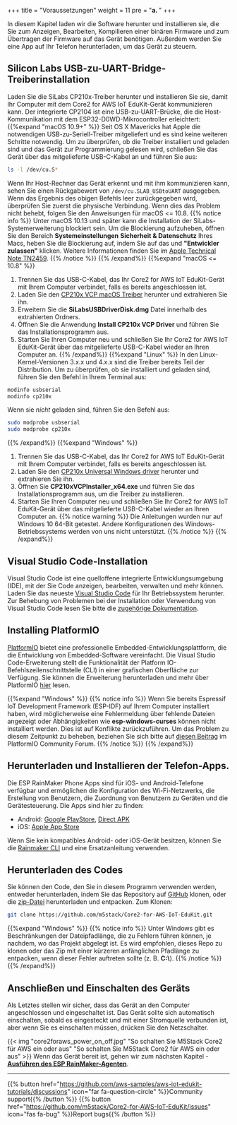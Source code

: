 +++
title = "Voraussetzungen"
weight = 11
pre = "<b>a. </b>"
+++

In diesem Kapitel laden wir die Software herunter und installieren sie, die Sie zum Anzeigen, Bearbeiten, Kompilieren einer binären Firmware und zum Übertragen der Firmware auf das Gerät benötigen. Außerdem werden Sie eine App auf Ihr Telefon herunterladen, um das Gerät zu steuern.

## Silicon Labs USB-zu-UART-Bridge-Treiberinstallation
Laden Sie die SiLabs CP210x-Treiber herunter und installieren Sie sie, damit Ihr Computer mit dem Core2 for AWS IoT EduKit-Gerät kommunizieren kann. Der integrierte CP2104 ist eine USB-zu-UART-Brücke, die die Host-Kommunikation mit dem ESP32-D0WD-Mikrocontroller erleichtert:
{{%expand "macOS 10.9+" %}}
Seit OS X Mavericks hat Apple die notwendigen USB-zu-Seriell-Treiber mitgeliefert und es sind keine weiteren Schritte notwendig. Um zu überprüfen, ob die Treiber installiert und geladen sind und das Gerät zur Programmierung gelesen wird, schließen Sie das Gerät über das mitgelieferte USB-C-Kabel an und führen Sie aus:
```bash
ls -l /dev/cu.S*
```
Wenn Ihr Host-Rechner das Gerät erkennt und mit ihm kommunizieren kann, sehen Sie einen Rückgabewert von `/dev/cu.SLAB_USBtoUART` ausgegeben. Wenn das Ergebnis des obigen Befehls leer zurückgegeben wird, überprüfen Sie zuerst die physische Verbindung. Wenn dies das Problem nicht behebt, folgen Sie den Anweisungen für macOS <= 10.8.
{{% notice info %}}
Unter macOS 10.13 und später kann die Installation der SiLabs-Systemerweiterung blockiert sein. Um die Blockierung aufzuheben, öffnen Sie den Bereich **Systemeinstellungen** <i class="fas fa-arrow-right"></i> **Sicherheit & Datenschutz** Ihres Macs, heben Sie die Blockierung auf, indem Sie auf das <i class="fas fa-lock"></i> und **"Entwickler zulassen"** klicken. Weitere Informationen finden Sie im [Apple Technical Note TN2459](https://developer.apple.com/library/archive/technotes/tn2459/_index.html).
{{% /notice %}}
{{% /expand%}}
{{%expand "macOS <= 10.8" %}}
1) Trennen Sie das USB-C-Kabel, das Ihr Core2 for AWS IoT EduKit-Gerät mit Ihrem Computer verbindet, falls es bereits angeschlossen ist.
2) Laden Sie den [CP210x VCP macOS Treiber](https://www.silabs.com/documents/public/software/Mac_OSX_VCP_Driver.zip) herunter und extrahieren Sie ihn.
3) Erweitern Sie die **SiLabsUSBDriverDisk.dmg** Datei innerhalb des extrahierten Ordners.
4) Öffnen Sie die Anwendung **Install CP210x VCP Driver** und führen Sie das Installationsprogramm aus.
5) Starten Sie Ihren Computer neu und schließen Sie Ihr Core2 for AWS IoT EduKit-Gerät über das mitgelieferte USB-C-Kabel wieder an Ihren Computer an.
{{% /expand%}}
{{%expand "Linux" %}} 
In den Linux-Kernel-Versionen 3.x.x und 4.x.x sind die Treiber bereits Teil der Distribution. Um zu überprüfen, ob sie installiert und geladen sind, führen Sie den Befehl in Ihrem Terminal aus:
```bash
modinfo usbserial
modinfo cp210x
```
Wenn sie *nicht* geladen sind, führen Sie den Befehl aus:
```bash
sudo modprobe usbserial
sudo modprobe cp210x
```
{{% /expand%}}
{{%expand "Windows" %}}
1) Trennen Sie das USB-C-Kabel, das Ihr Core2 for AWS IoT EduKit-Gerät mit Ihrem Computer verbindet, falls es bereits angeschlossen ist.
2) Laden Sie den [CP210x Universal Windows driver](https://www.silabs.com/documents/public/software/CP210x_Universal_Windows_Driver.zip) herunter und extrahieren Sie ihn.
3) Öffnen Sie **CP210xVCPInstaller_x64.exe** und führen Sie das Installationsprogramm aus, um die Treiber zu installieren.
4) Starten Sie Ihren Computer neu und schließen Sie Ihr Core2 for AWS IoT EduKit-Gerät über das mitgelieferte USB-C-Kabel wieder an Ihren Computer an.
   {{% notice warning %}}
   Die Anleitungen wurden nur auf Windows 10 64-Bit getestet. Andere Konfigurationen des Windows-Betriebssystems werden von uns nicht unterstützt.
{{% /notice %}}
{{% /expand%}}

## Visual Studio Code-Installation
Visual Studio Code ist eine quelloffene integrierte Entwicklungsumgebung (IDE), mit der Sie Code anzeigen, bearbeiten, verwalten und mehr können. Laden Sie das neueste [Visual Studio Code](https://code.visualstudio.com/) für Ihr Betriebssystem herunter. Zur Behebung von Problemen bei der Installation oder Verwendung von Visual Studio Code lesen Sie bitte die [zugehörige Dokumentation](https://code.visualstudio.com/docs/setup/setup-overview).

## Installing PlatformIO
[PlatformIO](https://marketplace.visualstudio.com/items?itemName=platformio.platformio-ide) bietet eine professionelle Embedded-Entwicklungsplattform, die die Entwicklung von Embedded-Software vereinfacht. Die Visual Studio Code-Erweiterung stellt die Funktionalität der Platform IO-Befehlszeilenschnittstelle (CLI) in einer grafischen Oberfläche zur Verfügung. Sie können die Erweiterung herunterladen und mehr über PlatformIO [hier](https://platformio.org/install/ide?install=vscode) lesen.

{{%expand "Windows" %}}
{{% notice info %}}
Wenn Sie bereits Espressif IoT Development Framework (ESP-IDF) auf Ihrem Computer installiert haben, wird möglicherweise eine Fehlermeldung über fehlende Dateien angezeigt oder Abhängigkeiten wie **esp-windows-curses** können nicht installiert werden. Dies ist auf Konflikte zurückzuführen. Um das Problem zu diesem Zeitpunkt zu beheben, beziehen Sie sich bitte auf [diesen Beitrag](https://community.platformio.org/t/cant-create-esp-idf-project-correctly-in-platformio/16370/17) im PlatformIO Community Forum.
{{% /notice %}}
{{% /expand%}}

## Herunterladen und Installieren der Telefon-Apps.
Die ESP RainMaker Phone Apps sind für iOS- und Android-Telefone verfügbar und ermöglichen die Konfiguration des Wi-Fi-Netzwerks, die Erstellung von Benutzern, die Zuordnung von Benutzern zu Geräten und die Gerätesteuerung. Die Apps sind hier zu finden:
* Android: [Google PlayStore](https://play.google.com/store/apps/details?id=com.espressif.rainmaker), [Direct APK](https://github.com/espressif/esp-rainmaker-android/releases)
* iOS: [Apple App Store](https://apps.apple.com/app/esp-rainmaker/id1497491540)

Wenn Sie kein kompatibles Android- oder iOS-Gerät besitzen, können Sie die [Rainmaker CLI](https://rainmaker.espressif.com/docs/cli-setup.html) und eine Ersatzanleitung verwenden.

## Herunterladen des Codes
Sie können den Code, den Sie in diesem Programm verwenden werden, entweder herunterladen, indem Sie das Repository auf [GitHub](https://github.com/m5stack/Core2-for-AWS-IoT-EduKit) klonen, oder die [zip-Datei](https://github.com/m5stack/Core2-for-AWS-IoT-EduKit/archive/master.zip) herunterladen und entpacken. Zum Klonen:
```bash
git clone https://github.com/m5stack/Core2-for-AWS-IoT-EduKit.git
```
{{%expand "Windows" %}}
{{% notice info %}}
Unter Windows gibt es Beschränkungen der Dateipfadlänge, die zu Fehlern führen können, je nachdem, wo das Projekt abgelegt ist. Es wird empfohlen, dieses Repo zu klonen oder das Zip mit einer kürzeren anfänglichen Pfadlänge zu entpacken, wenn dieser Fehler auftreten sollte (z. B. **C:\\**).
{{% /notice %}}
{{% /expand%}}

## Anschließen und Einschalten des Geräts
Als Letztes stellen wir sicher, dass das Gerät an den Computer angeschlossen und eingeschaltet ist. Das Gerät sollte sich automatisch einschalten, sobald es eingesteckt und mit einer Stromquelle verbunden ist, aber wenn Sie es einschalten müssen, drücken Sie den Netzschalter.

{{< img "core2foraws_power_on_off.jpg" "So schalten Sie M5Stack Core2 für AWS ein oder aus" "So schalten Sie M5Stack Core2 für AWS ein oder aus" >}}
Wenn das Gerät bereit ist, gehen wir zum nächsten Kapitel - [**Ausführen des ESP RainMaker-Agenten**](/de/getting-started/run-rainmaker.html).

---
{{% button href="https://github.com/aws-samples/aws-iot-edukit-tutorials/discussions" icon="far fa-question-circle" %}}Community support{{% /button %}} {{% button href="https://github.com/m5stack/Core2-for-AWS-IoT-EduKit/issues" icon="fas fa-bug" %}}Report bugs{{% /button %}}